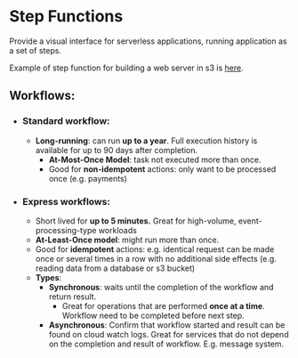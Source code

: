 # Step Functions



Provide a visual interface for serverless applications, running application as a set of steps.

Example of step function for building a web server in s3 is [here](https://spec-req.sales.aws.a2z.com/request/ba38486c-4bfd-4526-9fc8-e5ad17bdd36d).



## Workflows:

- ### Standard workflow: 

  - **Long-running**: can run **up to a year**. Full execution history is available for up to 90 days after completion.
    - **At-Most-Once Model**: task not executed more than once.
    - Good for **non-idempotent** actions: only want to be processed once (e.g. payments)

- ### Express workflows:

  - Short lived for **up to 5 minutes.** Great for high-volume, event-processing-type workloads
  - **At-Least-Once model**: might run more than once.
  - Good for **idempotent** actions: e.g. identical request can be made once or several times in a row with no additional side effects (e.g. reading data from a database or s3 bucket)
  - **Types**:
    - **Synchronous**: waits until the completion of the workflow and return result. 
      - Great for operations that are performed **once at a time**. Workflow need to be completed before next step.
    - **Asynchronous**: Confirm that workflow started and result can be found on cloud watch logs. Great for services that do not depend on the completion and result of workflow. E.g. message system.

